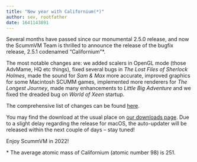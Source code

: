 ```yaml
---
title: "New year with Californium(*)"
author: sev, rootfather
date: 1641143891
---
```

Several months have passed since our monumental 2.5.0 release, and now the ScummVM Team is thrilled to announce the release of the bugfix release, 2.5.1 codenamed “Californium”*.

The most notable changes are: we added scalers in OpenGL mode (those AdvMame, HQ etc things), fixed several bugs in _The Lost Files of Sherlock Holmes_, made the sound for _Sam & Max_ more accurate, improved graphics for some Macintosh SCUMM games, implemented more renderers for _The Longest Journey_, made many enhancements to _Little Big Adventure_ and we fixed the dreaded bug on _World of Xeen_ startup.

The comprehensive list of changes can be found [here](https://downloads.scummvm.org/frs/scummvm/2.5.1/ReleaseNotes.html).

You may find the download at the usual place on [our downloads page](https://www.scummvm.org/downloads/). Due to a slight delay regarding the release for macOS, the auto-updater will be released within the next couple of days – stay tuned!

Enjoy ScummVM in 2022!

\* The average atomic mass of Californium (atomic number 98) is 251.
